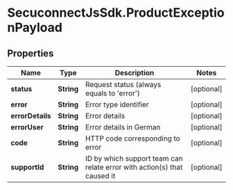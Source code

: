 # SecuconnectJsSdk.ProductExceptionPayload

## Properties
Name | Type | Description | Notes
------------ | ------------- | ------------- | -------------
**status** | **String** | Request status (always equals to &#39;error&#39;) | [optional] 
**error** | **String** | Error type identifier | [optional] 
**errorDetails** | **String** | Error details | [optional] 
**errorUser** | **String** | Error details in German | [optional] 
**code** | **String** | HTTP code corresponding to error | [optional] 
**supportId** | **String** | ID by which support team can relate error with action(s) that caused it | [optional] 


